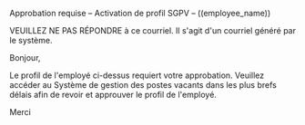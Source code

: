 Approbation requise – Activation de profil SGPV – ((employee_name))


VEUILLEZ NE PAS RÉPONDRE à ce courriel. Il s'agit d'un courriel généré par le système. 

Bonjour,

Le profil de l'employé ci-dessus requiert votre approbation. Veuillez accéder au Système de gestion des postes vacants dans les plus brefs délais afin de revoir et approuver le profil de l'employé.

Merci
